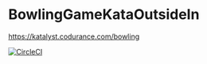 # BowlingGameKataOutsideIn
https://katalyst.codurance.com/bowling

[![CircleCI](https://circleci.com/gh/damianpumar/BowlingGameKataOutsideIn.svg?style=svg)](https://circleci.com/gh/damianpumar/BowlingGameKataOutsideIn)
